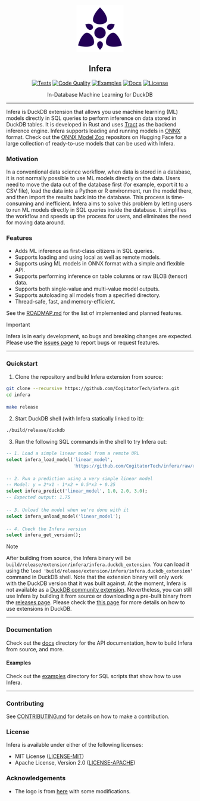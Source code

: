 <div align="center">
  <picture>
    <img alt="Infera Logo" src="logo.svg" height="25%" width="25%">
  </picture>
<br>

<h2>Infera</h2>

[![Tests](https://img.shields.io/github/actions/workflow/status/CogitatorTech/infera/tests.yml?label=tests&style=flat&labelColor=282c34&logo=github)](https://github.com/CogitatorTech/infera/actions/workflows/tests.yml)
[![Code Quality](https://img.shields.io/codefactor/grade/github/CogitatorTech/infera?label=quality&style=flat&labelColor=282c34&logo=codefactor)](https://www.codefactor.io/repository/github/CogitatorTech/infera)
[![Examples](https://img.shields.io/badge/examples-view-green?style=flat&labelColor=282c34&logo=github)](https://github.com/CogitatorTech/infera/tree/main/docs/examples)
[![Docs](https://img.shields.io/badge/docs-view-blue?style=flat&labelColor=282c34&logo=read-the-docs)](https://github.com/CogitatorTech/infera/tree/main/docs)
[![License](https://img.shields.io/badge/license-MIT%2FApache--2.0-007ec6?style=flat&labelColor=282c34&logo=open-source-initiative)](https://github.com/CogitatorTech/infera)

In-Database Machine Learning for DuckDB

</div>

---

Infera is DuckDB extension that allows you use machine learning (ML) models directly in SQL queries to perform inference
on data stored in DuckDB tables.
It is developed in Rust and uses [Tract](https://github.com/snipsco/tract) as the backend inference engine.
Infera supports loading and running models in [ONNX](https://onnx.ai/) format.
Check out the [ONNX Model Zoo](https://huggingface.co/onnxmodelzoo) repositors on Hugging Face for a large
collection of ready-to-use models that can be used with Infera.

### Motivation

In a conventional data science workflow, when data is stored in a database, it is not normally possible to use ML models
directly on the data.
Users need to move the data out of the database first (for example, export it to a CSV file), load the data into a
Python or R environment, run the model there, and then import the results back into the database.
This process is time-consuming and inefficient.
Infera aims to solve this problem by letting users to run ML models directly in SQL queries inside the database.
It simplifies the workflow and speeds up the process for users, and eliminates the need for moving data around.

### Features

- Adds ML inference as first-class citizens in SQL queries.
- Supports loading and using local as well as remote models.
- Supports using ML models in ONNX format with a simple and flexible API.
- Supports performing inference on table columns or raw BLOB (tensor) data.
- Supports both single-value and multi-value model outputs.
- Supports autoloading all models from a specified directory.
- Thread-safe, fast, and memory-efficient.

See the [ROADMAP.md](ROADMAP.md) for the list of implemented and planned features.

> [!IMPORTANT]
> Infera is in early development, so bugs and breaking changes are expected.
> Please use the [issues page](https://github.com/CogitatorTech/infera/issues) to report bugs or request features.

---

### Quickstart

1. Clone the repository and build Infera extension from source:

```bash
git clone --recursive https://github.com/CogitatorTech/infera.git
cd infera

make release
```

2. Start DuckDB shell (with Infera statically linked to it):

```bash
./build/release/duckdb
```

3. Run the following SQL commands in the shell to try Infera out:

```sql
-- 1. Load a simple linear model from a remote URL
select infera_load_model('linear_model',
                         'https://github.com/CogitatorTech/infera/raw/refs/heads/main/test/models/linear.onnx');

-- 2. Run a prediction using a very simple linear model
-- Model: y = 2*x1 - 1*x2 + 0.5*x3 + 0.25
select infera_predict('linear_model', 1.0, 2.0, 3.0);
-- Expected output: 1.75

-- 3. Unload the model when we're done with it
select infera_unload_model('linear_model');

-- 4. Check the Infera version
select infera_get_version();
````

> [!NOTE]
> After building from source, the Infera binary will be `build/release/extension/infera/infera.duckdb_extension`.
> You can load it using the `load 'build/release/extension/infera/infera.duckdb_extension'` command in DuckDB shell.
> Note that the extension binary will only work with the DuckDB version that it was built against.
> At the moment, Infera is not available as
> a [DuckDB community extension](https://duckdb.org/community_extensions/list_of_extensions).
> Nevertheless, you can still use Infera by building it from source or downloading a pre-built binary from
> the [releases page](https://github.com/CogitatorTech/infera/releases).
> Please check the [this page](https://duckdb.org/docs/stable/extensions/installing_extensions.html) for more details on
> how to use extensions in DuckDB.

---

### Documentation

Check out the [docs](docs/README.md) directory for the API documentation, how to build Infera from source, and more.

#### Examples

Check out the [examples](docs/examples) directory for SQL scripts that show how to use Infera.

---

### Contributing

See [CONTRIBUTING.md](CONTRIBUTING.md) for details on how to make a contribution.

### License

Infera is available under either of the following licenses:

* MIT License ([LICENSE-MIT](LICENSE-MIT))
* Apache License, Version 2.0 ([LICENSE-APACHE](LICENSE-APACHE))

### Acknowledgements

* The logo is from [here](https://www.svgrepo.com/svg/499306/overmind) with some modifications.
